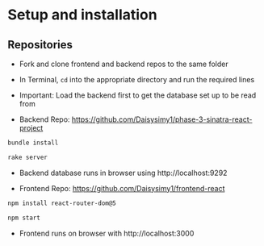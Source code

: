 # Setup and installation
## Repositories
* Fork and clone frontend and backend repos to the same folder
* In Terminal, ``` cd ``` into the appropriate directory and run the required lines
* Important: Load the backend first to get the database set up to be read from

* Backend Repo: https://github.com/Daisysimy1/phase-3-sinatra-react-project
```bash
bundle install 
```
```bash
rake server
```
* Backend database runs in browser using http://localhost:9292

* Frontend Repo: https://github.com/Daisysimy1/frontend-react
``` bash 
npm install react-router-dom@5 
```
```bash
npm start
```
* Frontend runs on browser with http://localhost:3000

